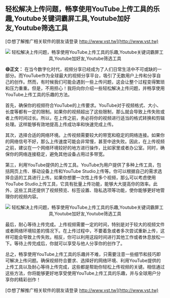 ## **轻松解决上传问题，畅享使用YouTube上传工具的乐趣,Youtube关键词霸屏工具,Youtube加好友,Youtube筛选工具**

[😍想了解推广相关软件的朋友请登录 http://www.vst.tw](http://www.vst.tw)

 <center><img src="https://vst.tw/MP4/tuiguang/png/8.png" alt="轻松解决上传问题，畅享使用YouTube上传工具的乐趣,Youtube关键词霸屏工具,Youtube加好友,Youtube筛选工具"></center>

**😄正文：**
在当今数字化时代，视频分享已经成为了人们日常生活中不可或缺的一部分。而YouTube作为全球最大的视频分享平台，吸引了无数用户上传和分享自己的创作。然而，有时候我们可能会遇到一些上传问题，这会让整个过程变得繁琐和压力重重。但是，不用担心！我将向你介绍一些轻松解决上传问题，并畅享使用YouTube上传工具的乐趣的方法。

首先，确保你的视频符合YouTube的上传要求。YouTube对于视频格式、大小、长度等都有一定的限制。如果你的视频超出了这些限制，那么就会导致上传失败或者上传时间过长。所以，在上传之前，务必将你的视频进行适当的格式转换和剪辑处理。这样能够有效地提高上传成功率和快速完成上传。

其次，选择合适的网络环境。上传视频需要较大的带宽和稳定的网络连接。如果你的网络信号不好，那么上传速度可能会非常慢，甚至中途失败。因此，在上传视频之前，建议在一个网络环境较好的地方进行操作，比如家里或者办公室。同时，确保你的网络连接稳定，避免其他设备占用过多带宽。

第三，利用YouTube提供的上传工具。YouTube为用户提供了多种上传工具，包括网页上传、移动设备上传和YouTube Studio上传等。你可以根据自己的需求选择合适的工具进行上传。如果你想要一次性上传多个视频，那么可以考虑使用YouTube Studio上传工具，它具有批量上传功能，能够大大提高你的效率。此外，这些工具还提供了视频预览、标签设置、隐私选项等功能，使你能够更好地管理你的视频内容。

 <center><img src="https://vst.tw/MP4/tuiguang/png/7.png" alt="轻松解决上传问题，畅享使用YouTube上传工具的乐趣,Youtube关键词霸屏工具,Youtube加好友,Youtube筛选工具"></center>

最后，耐心等待上传完成。上传视频需要一定的时间，特别是对于较大的视频文件或者网络环境较差的情况下。在上传过程中，不要着急或者多次尝试重新上传，这样可能会导致上传失败。相反，你可以利用这段时间进行其他工作或者休息放松一下。等待上传完成后，你就可以享受与他人分享你的创作了。

总之，畅享使用YouTube上传工具的乐趣并不难，只需要注意一些细节和技巧即可解决上传问题。确保视频符合要求、选择好的网络环境、利用YouTube提供的上传工具以及耐心等待上传完成，这些都是帮助你轻松上传视频的关键。相信通过这些方法，你将能够更好地享受使用YouTube上传工具的乐趣，并与全球用户分享你的精彩创作！

[😍想了解推广相关软件的朋友请登录 http://www.vst.tw](http://www.vst.tw)



